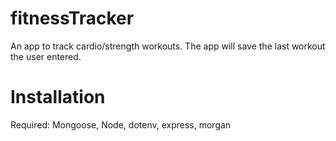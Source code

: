 # fitnessTracker
An app to track cardio/strength workouts. The app will save the last workout the user entered.
<br>
# Installation
Required: Mongoose, Node, dotenv, express, morgan


